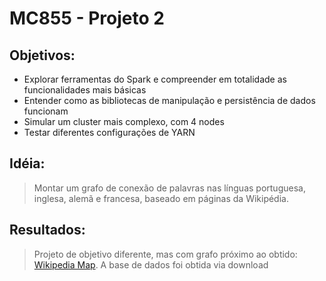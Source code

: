 # MC855 - Projeto 2

## Objetivos:

* Explorar ferramentas do Spark e compreender em totalidade as funcionalidades mais básicas
* Entender como as bibliotecas de manipulação e persistência de dados funcionam
* Simular um cluster mais complexo, com 4 nodes
* Testar diferentes configurações de YARN

## Idéia:

>Montar um grafo de conexão de palavras nas línguas portuguesa, inglesa, alemã e francesa, baseado em páginas da Wikipédia.
>

## Resultados:

>Projeto de objetivo diferente, mas com grafo próximo ao obtido: [Wikipedia Map](http://luke.deentaylor.com/wikipedia/). A base de dados foi obtida via download 
>
>
